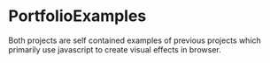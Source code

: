 # PortfolioExamples

Both projects are self contained examples of previous projects which primarily use javascript to create visual effects in browser.

